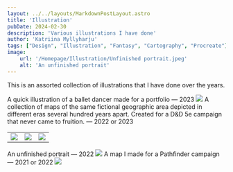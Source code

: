 ```yaml
---
layout: ../../layouts/MarkdownPostLayout.astro
title: 'Illustration'
pubDate: 2024-02-30
description: 'Various illustrations I have done'
author: 'Katriina Myllyharju'
tags: ["Design", "Illustration", "Fantasy", "Cartography", "Procreate"]
image:
    url: '/Homepage/Illustration/Unfinished portrait.jpeg'
    alt: 'An unfinished portrait'
---
```


This is an assorted collection of illustrations that I have done over the years.


A quick illustration of a ballet dancer made for a portfolio — 2023
<img src="/Homepage/Illustration/Dancer illustration.jpeg">
A collection of maps of the same fictional geographic area depicted in different eras several hundred years apart. Created for a D&D 5e campaign that never came to fruition. — 2022 or 2023
<table>
    <tr>
        <td><img src="/Homepage/Illustration/RPG map ancient.jpeg"></td>
        <td><img src="/Homepage/Illustration/RPG map feudal.jpeg"></td>
        <td><img src="/Homepage/Illustration/RPG map modern.jpeg"></td>
    </tr>
</table>
An unfinished portrait — 2022
<img src="/Homepage/Illustration/Unfinished portrait.jpeg">
A map I made for a Pathfinder campaign — 2021 or 2022
<img src="/Homepage/Illustration/Pathfinder map borders.jpeg">

